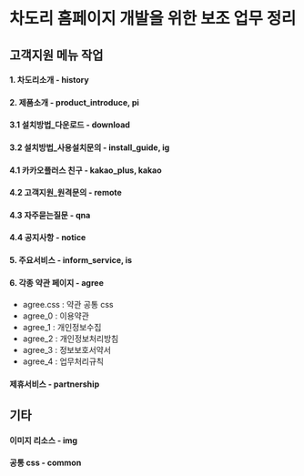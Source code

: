 # 차도리 홈페이지 개발을 위한 보조 업무 정리

## 고객지원 메뉴 작업 

#### 1. 차도리소개 - history
#### 2. 제품소개 - product_introduce, pi
#### 3.1 설치방법_다운로드 - download
#### 3.2 설치방법_사용설치문의 - install_guide, ig
#### 4.1 카카오플러스 친구 - kakao_plus, kakao
#### 4.2 고객지원_원격문의 - remote
#### 4.3 자주묻는질문 - qna
#### 4.4 공지사항 - notice
#### 5. 주요서비스 - inform_service, is
#### 6. 각종 약관 페이지 - agree
- agree.css : 약관 공통 css
- agree_0 : 이용약관
- agree_1 : 개인정보수집
- agree_2 : 개인정보처리방침
- agree_3 : 정보보호서약서
- agree_4 : 업무처리규칙
#### 제휴서비스 - partnership

## 기타

#### 이미지 리소스 - img
#### 공통 css - common